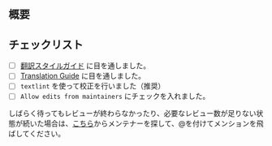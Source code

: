 ## 概要

<!-- ここに翻訳の概要を書いてください！ -->

## チェックリスト

- [ ] [翻訳スタイルガイド](https://github.com/gatsbyjs/gatsby-ja/blob/master/style-guide.md) に目を通しました。
- [ ] [Translation Guide](https://www.gatsbyjs.org/contributing/gatsby-docs-translation-guide/#contributing-to-a-translation) に目を通しました。
- [ ] `textlint` を使って校正を行いました（推奨）
- [ ] `Allow edits from maintainers` にチェックを入れました。

しばらく待ってもレビューが終わらなかったり、必要なレビュー数が足りない状態が続いた場合は、[こちら](https://github.com/gatsbyjs/gatsby-ja/issues/1)からメンテナーを探して、@を付けてメンションを飛ばしてください。
